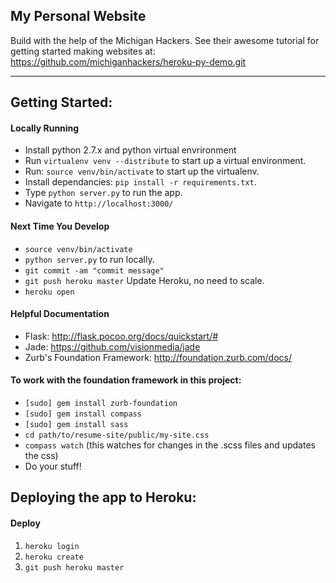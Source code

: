 ## My Personal Website

Build with the help of the Michigan Hackers.
See their awesome tutorial for getting started making websites at: 
https://github.com/michiganhackers/heroku-py-demo.git

----
## Getting Started:

#### Locally Running
- Install python 2.7.x and python virtual envrironment
- Run `virtualenv venv --distribute` to start up a virtual environment. 
- Run: `source venv/bin/activate` to start up the virtualenv.
- Install dependancies: `pip install -r requirements.txt`.
- Type `python server.py` to run the app.
- Navigate to `http://localhost:3000/`

#### Next Time You Develop
- `source venv/bin/activate`
- `python server.py` to run locally.
- `git commit -am "commit message"`
- `git push heroku master` Update Heroku, no need to scale.
- `heroku open`

#### Helpful Documentation
- Flask: http://flask.pocoo.org/docs/quickstart/#
- Jade: https://github.com/visionmedia/jade
- Zurb's Foundation Framework: http://foundation.zurb.com/docs/

#### To work with the foundation framework in this project:
- `[sudo] gem install zurb-foundation`
- `[sudo] gem install compass`
- `[sudo] gem install sass`
- `cd path/to/resume-site/public/my-site.css`
- `compass watch` (this watches for changes in the .scss files and updates the css)
- Do your stuff!

## Deploying the app to Heroku:

#### Deploy
1. `heroku login`
2. `heroku create`
3. `git push heroku master`


